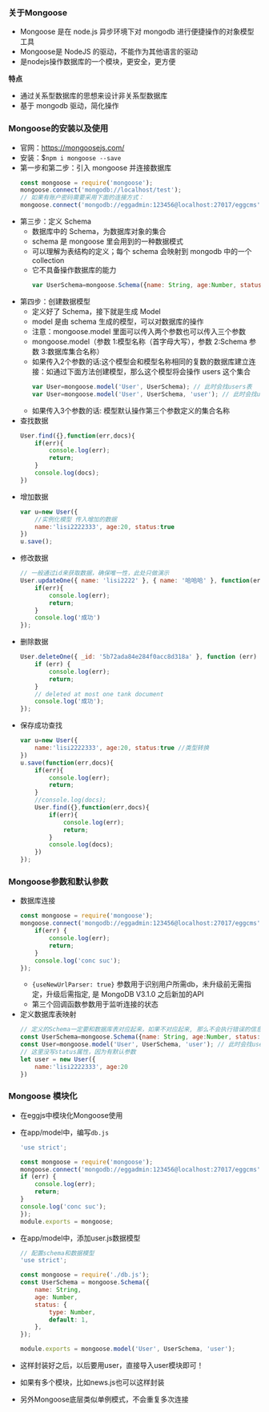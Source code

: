 ### 关于Mongoose

- Mongoose 是在 node.js 异步环境下对 mongodb 进行便捷操作的对象模型工具
- Mongoose是 NodeJS 的驱动，不能作为其他语言的驱动
- 是nodejs操作数据库的一个模块，更安全，更方便

**特点**

- 通过关系型数据库的思想来设计非关系型数据库
- 基于 mongodb 驱动，简化操作

### Mongoose的安装以及使用

- 官网：https://mongoosejs.com/
- 安装：$`npm i mongoose --save`
- 第一步和第二步：引入 mongoose 并连接数据库
    ```js
    const mongoose = require('mongoose');
    mongoose.connect('mongodb://localhost/test');
    // 如果有账户密码需要采用下面的连接方式：
    mongoose.connect('mongodb://eggadmin:123456@localhost:27017/eggcms');
    ```
- 第三步：定义 Schema
    * 数据库中的 Schema，为数据库对象的集合
    * schema 是 mongoose 里会用到的一种数据模式
    * 可以理解为表结构的定义；每个 schema 会映射到 mongodb 中的一个 collection
    * 它不具备操作数据库的能力
        ```js
        var UserSchema=mongoose.Schema({name: String, age:Number, status:'number' })
        ```
- 第四步：创建数据模型
    * 定义好了 Schema，接下就是生成 Model
    * model 是由 schema 生成的模型，可以对数据库的操作
    * 注意：mongoose.model 里面可以传入两个参数也可以传入三个参数
    * mongoose.model（参数 1:模型名称（首字母大写），参数 2:Schema 参数 3:数据库集合名称）
    * 如果传入2个参数的话:这个模型会和模型名称相同的复数的数据库建立连接：如通过下面方法创建模型，那么这个模型将会操作 users 这个集合
        ```js
        var User=mongoose.model('User', UserSchema); // 此时会找users表
        var User=mongoose.model('User', UserSchema, 'user'); // 此时会找user表
        ```
    * 如果传入3个参数的话: 模型默认操作第三个参数定义的集合名称
- 查找数据
    ```js
    User.find({},function(err,docs){
        if(err){
            console.log(err);
            return;
        }
        console.log(docs);
    })
    ```
- 增加数据
    ```js
    var u=new User({
        //实例化模型 传入增加的数据
        name:'lisi2222333', age:20, status:true
    })
    u.save();
    ```
- 修改数据
    ```js
    // 一般通过id来获取数据，确保唯一性，此处只做演示
    User.updateOne({ name: 'lisi2222' }, { name: '哈哈哈' }, function(err, res) {
        if(err){
            console.log(err);
            return;
        }
        console.log('成功')
    });
    ```
- 删除数据
    ```js
    User.deleteOne({ _id: '5b72ada84e284f0acc8d318a' }, function (err) {
        if (err) {
            console.log(err);
            return;
        }
        // deleted at most one tank document
        console.log('成功');
    });
    ```
- 保存成功查找
    ```js
    var u=new User({
        name:'lisi2222333', age:20, status:true //类型转换
    })
    u.save(function(err,docs){
        if(err){
            console.log(err);
            return;
        }
        //console.log(docs);
        User.find({},function(err,docs){
            if(err){
                console.log(err);
                return;
            }
            console.log(docs);
        })
    });
    ```

### Mongoose参数和默认参数

- 数据库连接
    ```js
    const mongoose = require('mongoose');
    mongoose.connect('mongodb://eggadmin:123456@localhost:27017/eggcms', {useNewUrlParser: true}, function(err) {
        if(err) {
            console.log(err);
            return;
        }
        console.log('conc suc');
    });
    ```
    * `{useNewUrlParser: true}` 参数用于识别用户所需db，未升级前无需指定，升级后需指定, 是 MongoDB  V3.1.0 之后新加的API
    * 第三个回调函数参数用于监听连接的状态
- 定义数据库表映射
    ```js
    // 定义的Schema一定要和数据库表对应起来，如果不对应起来, 那么不会执行错误的信息，这里给status指定默认参数
    const UserSchema=mongoose.Schema({name: String, age:Number, status:{type: Number, default: 1}})
    const User=mongoose.model('User', UserSchema, 'user'); // 此时会找user表
    // 这里没写status属性，因为有默认参数
    let user = new User({
        name:'lisi2222333', age:20
    })
    ```

### Mongoose 模块化

- 在eggjs中模块化Mongoose使用
- 在app/model中，编写`db.js`
    ```js
    'use strict';

    const mongoose = require('mongoose');
    mongoose.connect('mongodb://eggadmin:123456@localhost:27017/eggcms', { useNewUrlParser: true }, function(err) {
    if (err) {
        console.log(err);
        return;
    }
    console.log('conc suc');
    });
    module.exports = mongoose;
    ```
- 在app/model中，添加user.js数据模型
    ```js
    // 配置schema和数据模型
    'use strict';

    const mongoose = require('./db.js');
    const UserSchema = mongoose.Schema({
        name: String,
        age: Number,
        status: {
            type: Number,
            default: 1,
        },
    });

    module.exports = mongoose.model('User', UserSchema, 'user');
    ```

- 这样封装好之后，以后要用user，直接导入user模块即可！
- 如果有多个模块，比如news.js也可以这样封装
- 另外Mongoose底层类似单例模式，不会重复多次连接